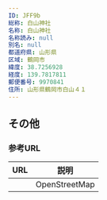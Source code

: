 ```yaml
---
ID: JFF9b
総称: 白山神社
名称: 白山神社
名称読み: null
別名: null
都道府県: 山形県
区域: 鶴岡市
緯度: 38.7256928
経度: 139.7817811
郵便番号: 9970841
住所: 山形県鶴岡市白山４１
---
```


## その他

### 参考URL

| URL | 説明          |
| --- | ------------- |
|     | OpenStreetMap |
